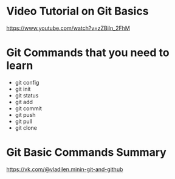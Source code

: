 # Video Tutorial on Git Basics

https://www.youtube.com/watch?v=zZBiln_2FhM

# Git Commands that you need to learn

- git config
- git init
- git status
- git add
- git commit
- git push
- git pull
- git clone

# Git Basic Commands Summary

https://vk.com/@vladilen.minin-git-and-github